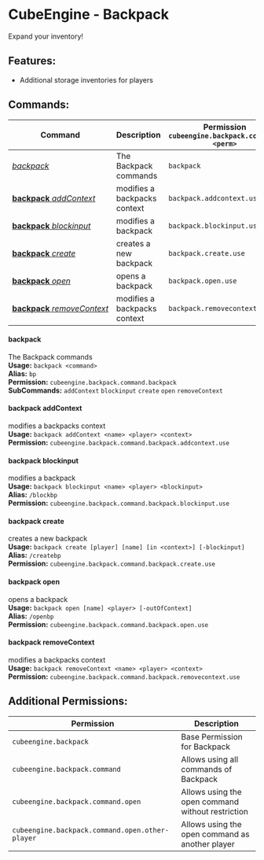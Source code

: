 # CubeEngine - Backpack
Expand your inventory!

## Features:
 - Additional storage inventories for players

## Commands:

| Command | Description | Permission<br>`cubeengine.backpack.command.<perm>` |
| --- | --- | --- |
| [*backpack*](#backpack) | The Backpack commands | `backpack` |
| [**backpack**&nbsp;*addContext*](#backpackaddcontext) | modifies a backpacks context | `backpack.addcontext.use` |
| [**backpack**&nbsp;*blockinput*](#backpackblockinput) | modifies a backpack | `backpack.blockinput.use` |
| [**backpack**&nbsp;*create*](#backpackcreate) | creates a new backpack | `backpack.create.use` |
| [**backpack**&nbsp;*open*](#backpackopen) | opens a backpack | `backpack.open.use` |
| [**backpack**&nbsp;*removeContext*](#backpackremovecontext) | modifies a backpacks context | `backpack.removecontext.use` |

#### backpack  
The Backpack commands  
**Usage:** `backpack <command>`  
**Alias:** `bp`  
**Permission:** `cubeengine.backpack.command.backpack`  
**SubCommands:** `addContext` `blockinput` `create` `open` `removeContext`  

#### backpack&nbsp;addContext  
modifies a backpacks context  
**Usage:** `backpack addContext <name> <player> <context>`  
**Permission:** `cubeengine.backpack.command.backpack.addcontext.use`  
  

#### backpack&nbsp;blockinput  
modifies a backpack  
**Usage:** `backpack blockinput <name> <player> <blockinput>`  
**Alias:** `/blockbp`  
**Permission:** `cubeengine.backpack.command.backpack.blockinput.use`  
  

#### backpack&nbsp;create  
creates a new backpack  
**Usage:** `backpack create [player] [name] [in <context>] [-blockinput]`  
**Alias:** `/createbp`  
**Permission:** `cubeengine.backpack.command.backpack.create.use`  
  

#### backpack&nbsp;open  
opens a backpack  
**Usage:** `backpack open [name] <player> [-outOfContext]`  
**Alias:** `/openbp`  
**Permission:** `cubeengine.backpack.command.backpack.open.use`  
  

#### backpack&nbsp;removeContext  
modifies a backpacks context  
**Usage:** `backpack removeContext <name> <player> <context>`  
**Permission:** `cubeengine.backpack.command.backpack.removecontext.use`  
  

## Additional Permissions:

| Permission | Description |
| --- | --- |
| `cubeengine.backpack` | Base Permission for Backpack |
| `cubeengine.backpack.command` | Allows using all commands of Backpack |
| `cubeengine.backpack.command.open` | Allows using the open command without restriction |
| `cubeengine.backpack.command.open.other-player` | Allows using the open command as another player |
